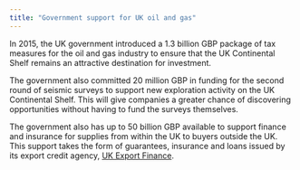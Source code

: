 ```yaml
---
title: "Government support for UK oil and gas"
---
```

In 2015, the UK government introduced a 1.3 billion GBP package of tax measures for the oil and gas industry to ensure that the UK Continental Shelf remains an attractive destination for investment. 

The government also committed 20 million GBP in funding for the second round of seismic surveys to support new exploration activity on the UK Continental Shelf. This will give companies a greater chance of discovering opportunities without having to fund the surveys themselves.

The government also has up to 50 billion GBP available to support finance and insurance for   supplies from within the UK to buyers outside the UK. This support takes the form of guarantees, insurance and loans issued by its export credit agency, [UK Export Finance](https://www.gov.uk/guidance/inward-investment-access-to-the-uks-export-credit-agency).
